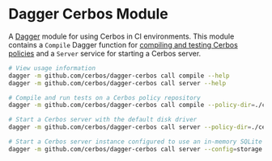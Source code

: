 # Dagger Cerbos Module

A [Dagger](https://dagger.io) module for using Cerbos in CI environments. This module contains a `Compile` Dagger function for [compiling and testing Cerbos policies](https://docs.cerbos.dev/cerbos/latest/policies/compile) and a `Server` service for starting a Cerbos server.

```sh
# View usage information
dagger -m github.com/cerbos/dagger-cerbos call compile --help
dagger -m github.com/cerbos/dagger-cerbos call server --help

# Compile and run tests on a Cerbos policy repository
dagger -m github.com/cerbos/dagger-cerbos call compile --policy-dir=./cerbos

# Start a Cerbos server with the default disk driver
dagger -m github.com/cerbos/dagger-cerbos call server --policy-dir=./cerbos up

# Start a Cerbos server instance configured to use an in-memory SQLite policy repository
dagger -m github.com/cerbos/dagger-cerbos call server --config=storage.driver=sqlite3,storage.sqlite3.dsn=:memory:,server.adminAPI.enabled=true up
```
